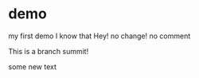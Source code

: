 # demo
my first demo
I know that
Hey! no change!
no comment


This is a branch summit!

some new text
